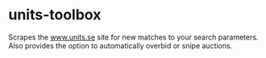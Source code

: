 # units-toolbox
Scrapes the www.units.se site for new matches to your search parameters. Also provides the option to automatically overbid or snipe auctions.
